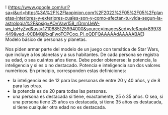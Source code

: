 ! (https://www.google.com/url?sa=i&url=https%3A%2F%2Flaopinion.com%2F2022%2F05%2F05%2Fplanetas-interiores-y-exteriores-cuales-son-y-como-afectan-tu-vida-segun-la-astrologia%2F&psig=AOvVaw158_rDmnUeW-wv_toHyZvd&ust=1710885125994000&source=images&cd=vfe&opi=89978449&ved=0CBMQjRxqFwoTCPCoq_Pl_oQDFQAAAAAdAAAAABAE)
<br>Modelo básico de personas y planetas.

Nos piden armar parte del modelo de un juego con temática de Star Wars, que incluye a los planetas y a sus habitantes.
De cada persona se registra su edad, o sea cuántos años tiene. Debe poder obtenerse: la potencia, la inteligencia y si es o no destacado. Potencia e inteligencia son dos valores numéricos. En principio, corresponden estas definiciones:<br>
* la inteligencia es de 12 para las personas de entre 20 y 40 años, y de 8 para las otras.<br>
* la potencia es de 20 para todas las personas.<br>
* una persona es destacada si tiene, exactamente, 25 ó 35 años. O sea, si una persona tiene 25 años es destacada, si tiene 35 años es destacada, si tiene cualquier otra edad no es destacada.
